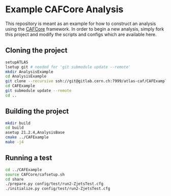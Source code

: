 Example CAFCore Analysis
=========================

This repository is meant as an example for how to construct an analysis using the [CAFCore](https://gitlab.cern.ch/atlas-caf/CAFCore) framework. In order to begin a new analysis, simply fork this project and modify the scripts and configs which are available here.

Cloning the project
--------------------

```bash
setupATLAS
lsetup git # needed for 'git submodule update --remote'
mkdir AnalysisExample
cd AnalysisExample
git clone --recursive ssh://git@gitlab.cern.ch:7999/atlas-caf/CAFExample.git
cd CAFExample
git submodule update --remote
cd ..
```

Building the project
---------------------

```bash
mkdir build
cd build
asetup 21.2.4,AnalysisBase
cmake ../CAFExample
make -j4
```

Running a test
--------------

```bash
cd ../CAFExample
source CAFCore/cafsetup.sh
cd share
./prepare.py config/test/run2-ZjetsTest.cfg
./initialize.py config/test/run2-ZjetsTest.cfg
```